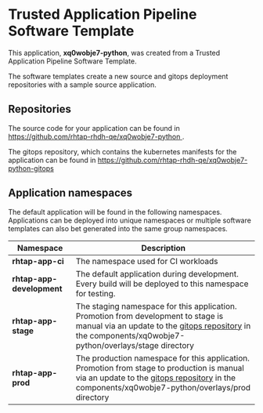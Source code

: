 # Trusted Application Pipeline Software Template

This application, **xq0wobje7-python**, was created from a Trusted Application Pipeline Software Template.

The software templates create a new source and gitops deployment repositories with a sample source application. 

## Repositories

The source code for your application can be found in [https://github.com/rhtap-rhdh-qe/xq0wobje7-python ](https://github.com/rhtap-rhdh-qe/xq0wobje7-python ).
 
The gitops repository, which contains the kubernetes manifests for the application can be found in 
[https://github.com/rhtap-rhdh-qe/xq0wobje7-python-gitops ](https://github.com/rhtap-rhdh-qe/xq0wobje7-python-gitops ) 

## Application namespaces 

The default application will be found in the following namespaces. Applications can be deployed into unique namespaces or multiple software templates can also bet generated into the same group namespaces.  

|  Namespace   |  Description   |  
| -------- | -------- |
| **rhtap-app-ci** | The namespace used for CI workloads |
| **rhtap-app-development** | The default application during development. Every build will be deployed to this namespace for testing. |
| **rhtap-app-stage** | The staging namespace for this application. Promotion from development to stage is manual via an update to the [gitops repository](https://github.com/rhtap-rhdh-qe/xq0wobje7-python-gitops ) in the components/xq0wobje7-python/overlays/stage directory |
| **rhtap-app-prod** | The production namespace for this application. Promotion from stage to production is manual via an update to the [gitops repository](https://github.com/rhtap-rhdh-qe/xq0wobje7-python-gitops ) in the components/xq0wobje7-python/overlays/prod directory |
